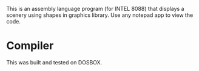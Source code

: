 This is an assembly language program (for INTEL 8088) that displays a scenery using shapes in graphics library.
Use any notepad app to view the code.
# Compiler
This was built and tested on DOSBOX.
